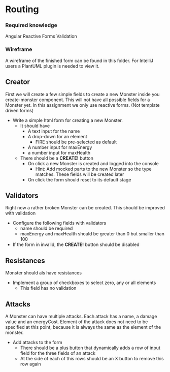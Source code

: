 # Routing

### Required knowledge

Angular Reactive Forms
Validation

### Wireframe

A wireframe of the finished form can be found in this folder.
For IntelliJ users a PlantUML plugin is needed to view it.

## Creator

First we will create a few simple fields to create a new Monster inside you create-monster component.
This will not have all possible fields for a Monster yet.
In this assignment we only use reactive forms. (Not template driven forms)

- Write a simple html form for creating a new Monster.
  - It should have
    - A text input for the name
    - A drop-down for an element
      - FIRE should be pre-selected as default
    - A number input for maxEnergy
    - a number input for maxHealth
  - There should be a **CREATE!** button
    - On click a new Monster is created and logged into the console
      - Hint: Add mocked parts to the new Monster so the type matches. These fields will be created later
    - On click the form should reset to its default stage

## Validators

Right now a rather broken Monster can be created. This should be improved with validation

- Configure the following fields with validators
  - name should be required
  - maxEnergy and maxHealth should be greater than 0 but smaller than 100
- If the form in invalid, the **CREATE!** button should be disabled

## Resistances

Monster should als have resistances

- Implement a group of checkboxes to select zero, any or all elements
  - This field has no validation

## Attacks

A Monster can have multiple attacks. Each attack has a name, a damage value and an energyCost.
Element of the attack does not need to be specified at this point, because it is always the same as the element of the monster.

- Add attacks to the form
  - There should be a plus button that dynamically adds a row of input field for the three fields of an attack
  - At the side of each of this rows should be an X button to remove this row again
